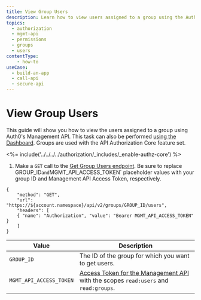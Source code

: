 ```yaml
---
title: View Group Users
description: Learn how to view users assigned to a group using the Auth0 Management API. For use with Auth0's API Authorization Core feature set.
topics:
  - authorization
  - mgmt-api
  - permissions
  - groups
  - users
contentType: 
    - how-to
useCase:
  - build-an-app
  - call-api
  - secure-api
---
```

# View Group Users

This guide will show you how to view the users assigned to a group using Auth0's Management API. This task can also be performed [using the Dashboard](/dashboard/guides/groups/view-group-users). Groups are used with the API Authorization Core feature set.

<%= include('../../../../authorization/_includes/_enable-authz-core') %>

1. Make a `GET` call to the [Get Group Users endpoint](/api/management/v2#!/groups/get_group_users). Be sure to replace GROUP_ID` and `MGMT_API_ACCESS_TOKEN` placeholder values with your group ID and Management API Access Token, respectively.

```har
{
	"method": "GET",
	"url": "https://${account.namespace}/api/v2/groups/GROUP_ID/users",
	"headers": [
   	{ "name": "Authorization", "value": "Bearer MGMT_API_ACCESS_TOKEN" }
	]
}
```

| **Value** | **Description** |
| - | - |
| `GROUP_ID` | Τhe ID of the group for which you want to get users. |
| `MGMT_API_ACCESS_TOKEN` | [Access Token for the Management API](/api/management/v2/tokens) with the scopes `read:users` and `read:groups`. |
